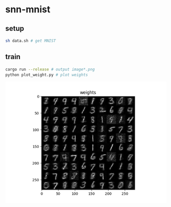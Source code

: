 # snn-mnist

## setup

```sh
sh data.sh # get MNIST
```


## train

```sh
cargo run --release # output image*.png
python plot_weight.py # plot weights
```

![weights](https://raw.githubusercontent.com/suzusuzu/snn-mnist/master/weights.png)